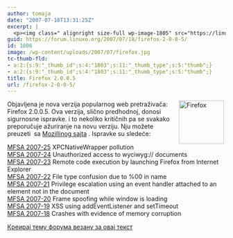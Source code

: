 ```yaml
---
author: tomaja
date: "2007-07-18T13:31:25Z"
excerpt: |
  <p><img class=" alignright size-full wp-image-1805" src="https://linuxo.org/wp-content/uploads/2007/07/firefox.jpg" alt="Firefox" title="Firefox" hspace="4" width="104" height="100" align="right" />Objavljena je nova verzija popularnog web pretraživača: Firefox 2.0.0.5. Ova verzija, slično predhodnoj, donosi sigurnosne ispravke. i to nekoliko kritičnih pa se svakako preporučuje ažuriranje na novu verziju. Nju možete preuzeti&nbsp; sa <a href="http://ftp-mozilla.netscape.com/pub/mozilla.org/firefox/releases/2.0.0.5/linux-i686/en-US/firefox-2.0.0.5.tar.gz" target="_blank">Mozillinog sajta</a> . Ispravke su sledeće: &nbsp; </p><p><a href="http://www.mozilla.org/security/announce/2007/mfsa2007-25.html">MFSA 2007-25</a>     XPCNativeWrapper pollution<br />      <a href="http://www.mozilla.org/security/announce/2007/mfsa2007-24.html">MFSA 2007-24</a>     Unauthorized access to wyciwyg:// documents<br />      <a href="http://www.mozilla.org/security/announce/2007/mfsa2007-23.html">MFSA 2007-23</a>     Remote code execution by launching Firefox from Internet Explorer<br />      <a href="http://www.mozilla.org/security/announce/2007/mfsa2007-22.html">MFSA 2007-22</a>     File type confusion due to %00 in name<br />      <a href="http://www.mozilla.org/security/announce/2007/mfsa2007-21.html">MFSA 2007-21</a>     Privilege escalation using an event handler attached to an element not in the document<br />      <a href="http://www.mozilla.org/security/announce/2007/mfsa2007-20.html">MFSA 2007-20</a>     Frame spoofing while window is loading<br />      <a href="http://www.mozilla.org/security/announce/2007/mfsa2007-19.html">MFSA 2007-19</a>     XSS using addEventListener and setTimeout<br />      <a href="http://www.mozilla.org/security/announce/2007/mfsa2007-18.html">MFSA 2007-18</a>     Crashes with evidence of memory corruption </p>
guid: https://forum.linuxo.org/2007/07/18/firefox-2-0-0-5/
id: 1806
image: /wp-content/uploads/2007/07/firefox.jpg
tc-thumb-fld:
- a:2:{s:9:"_thumb_id";s:4:"1803";s:11:"_thumb_type";s:5:"thumb";}
- a:2:{s:9:"_thumb_id";s:4:"1803";s:11:"_thumb_type";s:5:"thumb";}
title: Firefox 2.0.0.5
url: /firefox-2-0-0-5/
---
```

<img class=" alignright size-full wp-image-1805" src="https://linuxo.org/wp-content/uploads/2007/07/firefox.jpg" alt="Firefox" title="Firefox" hspace="4" width="104" height="100" align="right" />Objavljena je nova verzija popularnog web pretraživača: Firefox 2.0.0.5. Ova verzija, slično predhodnoj, donosi sigurnosne ispravke. i to nekoliko kritičnih pa se svakako preporučuje ažuriranje na novu verziju. Nju možete preuzeti&nbsp; sa <a href="http://ftp-mozilla.netscape.com/pub/mozilla.org/firefox/releases/2.0.0.5/linux-i686/en-US/firefox-2.0.0.5.tar.gz" target="_blank">Mozillinog sajta</a> . Ispravke su sledeće: &nbsp; 

[MFSA 2007-25](http://www.mozilla.org/security/announce/2007/mfsa2007-25.html) XPCNativeWrapper pollution  
[MFSA 2007-24](http://www.mozilla.org/security/announce/2007/mfsa2007-24.html) Unauthorized access to wyciwyg:// documents  
[MFSA 2007-23](http://www.mozilla.org/security/announce/2007/mfsa2007-23.html) Remote code execution by launching Firefox from Internet Explorer  
[MFSA 2007-22](http://www.mozilla.org/security/announce/2007/mfsa2007-22.html) File type confusion due to %00 in name  
[MFSA 2007-21](http://www.mozilla.org/security/announce/2007/mfsa2007-21.html) Privilege escalation using an event handler attached to an element not in the document  
[MFSA 2007-20](http://www.mozilla.org/security/announce/2007/mfsa2007-20.html) Frame spoofing while window is loading  
[MFSA 2007-19](http://www.mozilla.org/security/announce/2007/mfsa2007-19.html) XSS using addEventListener and setTimeout  
[MFSA 2007-18](http://www.mozilla.org/security/announce/2007/mfsa2007-18.html) Crashes with evidence of memory corruption 

<!--break-->

[Креирај тему форума везану за овај текст](https://linuxo.org/nova-tema-na-forumu/?se_pid=1806)